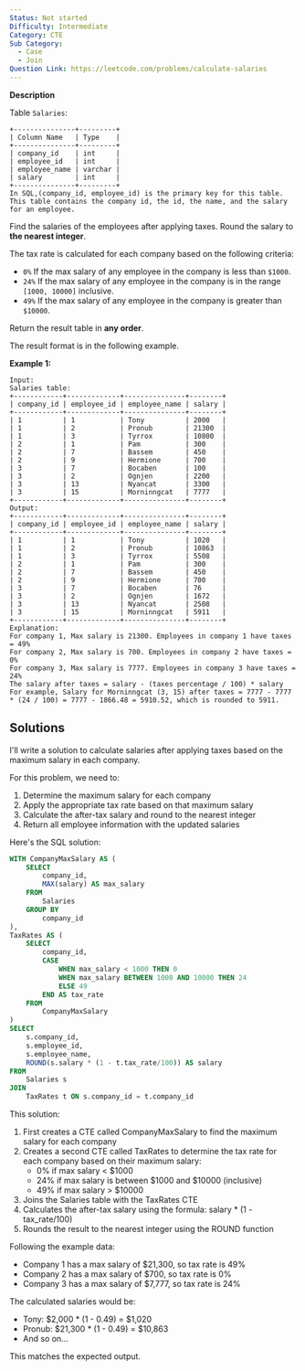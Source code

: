 ```yaml
---
Status: Not started
Difficulty: Intermediate
Category: CTE
Sub Category:
  - Case
  - Join
Question Link: https://leetcode.com/problems/calculate-salaries
---
```

**Description**

Table `Salaries`:

```Plain
+---------------+---------+
| Column Name   | Type    |
+---------------+---------+
| company_id    | int     |
| employee_id   | int     |
| employee_name | varchar |
| salary        | int     |
+---------------+---------+
In SQL,(company_id, employee_id) is the primary key for this table.
This table contains the company id, the id, the name, and the salary for an employee.
```

Find the salaries of the employees after applying taxes. Round the salary to **the nearest integer**.

The tax rate is calculated for each company based on the following criteria:

- `0%` If the max salary of any employee in the company is less than `$1000`.
- `24%` If the max salary of any employee in the company is in the range `[1000, 10000]` inclusive.
- `49%` If the max salary of any employee in the company is greater than `$10000`.

Return the result table in **any order**.

The result format is in the following example.

**Example 1:**

```Plain
Input:
Salaries table:
+------------+-------------+---------------+--------+
| company_id | employee_id | employee_name | salary |
+------------+-------------+---------------+--------+
| 1          | 1           | Tony          | 2000   |
| 1          | 2           | Pronub        | 21300  |
| 1          | 3           | Tyrrox        | 10800  |
| 2          | 1           | Pam           | 300    |
| 2          | 7           | Bassem        | 450    |
| 2          | 9           | Hermione      | 700    |
| 3          | 7           | Bocaben       | 100    |
| 3          | 2           | Ognjen        | 2200   |
| 3          | 13          | Nyancat       | 3300   |
| 3          | 15          | Morninngcat   | 7777   |
+------------+-------------+---------------+--------+
Output:
+------------+-------------+---------------+--------+
| company_id | employee_id | employee_name | salary |
+------------+-------------+---------------+--------+
| 1          | 1           | Tony          | 1020   |
| 1          | 2           | Pronub        | 10863  |
| 1          | 3           | Tyrrox        | 5508   |
| 2          | 1           | Pam           | 300    |
| 2          | 7           | Bassem        | 450    |
| 2          | 9           | Hermione      | 700    |
| 3          | 7           | Bocaben       | 76     |
| 3          | 2           | Ognjen        | 1672   |
| 3          | 13          | Nyancat       | 2508   |
| 3          | 15          | Morninngcat   | 5911   |
+------------+-------------+---------------+--------+
Explanation:
For company 1, Max salary is 21300. Employees in company 1 have taxes = 49%
For company 2, Max salary is 700. Employees in company 2 have taxes = 0%
For company 3, Max salary is 7777. Employees in company 3 have taxes = 24%
The salary after taxes = salary - (taxes percentage / 100) * salary
For example, Salary for Morninngcat (3, 15) after taxes = 7777 - 7777 * (24 / 100) = 7777 - 1866.48 = 5910.52, which is rounded to 5911.
```

## Solutions

I'll write a solution to calculate salaries after applying taxes based on the maximum salary in each company.

For this problem, we need to:

1. Determine the maximum salary for each company
2. Apply the appropriate tax rate based on that maximum salary
3. Calculate the after-tax salary and round to the nearest integer
4. Return all employee information with the updated salaries

Here's the SQL solution:

```SQL
WITH CompanyMaxSalary AS (
    SELECT
        company_id,
        MAX(salary) AS max_salary
    FROM
        Salaries
    GROUP BY
        company_id
),
TaxRates AS (
    SELECT
        company_id,
        CASE
            WHEN max_salary < 1000 THEN 0
            WHEN max_salary BETWEEN 1000 AND 10000 THEN 24
            ELSE 49
        END AS tax_rate
    FROM
        CompanyMaxSalary
)
SELECT
    s.company_id,
    s.employee_id,
    s.employee_name,
    ROUND(s.salary * (1 - t.tax_rate/100)) AS salary
FROM
    Salaries s
JOIN
    TaxRates t ON s.company_id = t.company_id
```

This solution:

1. First creates a CTE called CompanyMaxSalary to find the maximum salary for each company
2. Creates a second CTE called TaxRates to determine the tax rate for each company based on their maximum salary:
    - 0% if max salary < $1000
    - 24% if max salary is between $1000 and $10000 (inclusive)
    - 49% if max salary > $10000
3. Joins the Salaries table with the TaxRates CTE
4. Calculates the after-tax salary using the formula: salary * (1 - tax_rate/100)
5. Rounds the result to the nearest integer using the ROUND function

Following the example data:

- Company 1 has a max salary of $21,300, so tax rate is 49%
- Company 2 has a max salary of $700, so tax rate is 0%
- Company 3 has a max salary of $7,777, so tax rate is 24%

The calculated salaries would be:

- Tony: $2,000 * (1 - 0.49) = $1,020
- Pronub: $21,300 * (1 - 0.49) = $10,863
- And so on...

This matches the expected output.